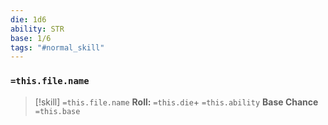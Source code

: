 ```yaml
---
die: 1d6
ability: STR
base: 1/6
tags: "#normal_skill"
---
```


### `=this.file.name`

> [!skill] `=this.file.name`
>**Roll:** `=this.die`+ `=this.ability`
>**Base Chance** `=this.base`